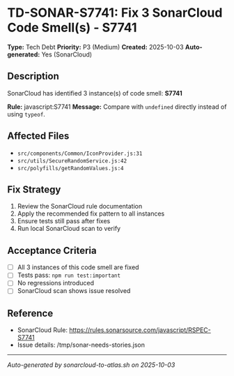# TD-SONAR-S7741: Fix 3 SonarCloud Code Smell(s) - S7741

**Type:** Tech Debt
**Priority:** P3 (Medium)
**Created:** 2025-10-03
**Auto-generated:** Yes (SonarCloud)

## Description

SonarCloud has identified 3 instance(s) of code smell: **S7741**

**Rule:** javascript:S7741
**Message:** Compare with `undefined` directly instead of using `typeof`.

## Affected Files

- `src/components/Common/IconProvider.js:31`
- `src/utils/SecureRandomService.js:42`
- `src/polyfills/getRandomValues.js:4`

## Fix Strategy

1. Review the SonarCloud rule documentation
2. Apply the recommended fix pattern to all instances
3. Ensure tests still pass after fixes
4. Run local SonarCloud scan to verify

## Acceptance Criteria

- [ ] All 3 instances of this code smell are fixed
- [ ] Tests pass: `npm run test:important`
- [ ] No regressions introduced
- [ ] SonarCloud scan shows issue resolved

## Reference

- SonarCloud Rule: https://rules.sonarsource.com/javascript/RSPEC-S7741
- Issue details: /tmp/sonar-needs-stories.json

---

*Auto-generated by sonarcloud-to-atlas.sh on 2025-10-03*
